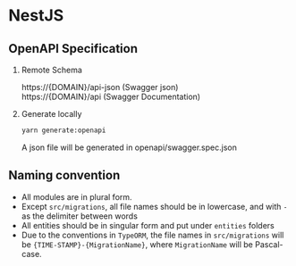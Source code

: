 # NestJS <!-- omit in toc -->

## OpenAPI Specification

1. Remote Schema

   https://{DOMAIN}/api-json (Swagger json)  
   https://{DOMAIN}/api (Swagger Documentation)

2. Generate locally
   ```bash
   yarn generate:openapi
   ```
   A json file will be generated in openapi/swagger.spec.json

## Naming convention

- All modules are in plural form.
- Except `src/migrations`, all file names should be in lowercase, and with `-` as the delimiter between words
- All entities should be in singular form and put under `entities` folders
- Due to the conventions in `TypeORM`, the file names in `src/migrations` will be `{TIME-STAMP}-{MigrationName}`, where `MigrationName` will be Pascal-case.
